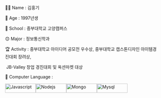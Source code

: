 👨‍🎓 Name : 김홍기

🌇 Age : 1997년생

:school: School : 중부대학교 고양캠퍼스

:blush: Major : 정보통신학과

:trophy: Activity : 중부대학교 아이디어 공모전 우수상, 중부대학교 캡스톤디자인 아이템경진대회 장려상, 

​                       JB-Valley 창업 경진대회 및 옥션마켓 대상

:meat_on_bone: Computer Language : 

<img src="https://user-images.githubusercontent.com/80046326/140975880-f48ec44f-4103-421e-89c5-d82a386a4730.PNG" alt="Javascript" width="100" height="30" /><img src="https://user-images.githubusercontent.com/80046326/140976405-a4ecfb55-7c82-442b-86b7-263208eab4fd.PNG" alt="Nodejs" width="100" height="30" /><img src="https://user-images.githubusercontent.com/80046326/140976756-79471624-9629-4e9e-b039-42e62277c1da.PNG" alt="Mongo" width="100" height="30" /><img src="https://user-images.githubusercontent.com/80046326/140976790-907151d9-db43-449d-ab92-9fc7fe1e5dfa.PNG" alt="Mysql" width="100" height="30" />





